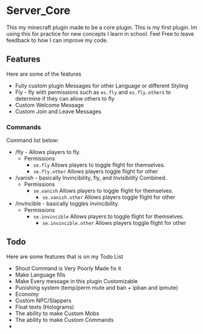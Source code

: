 # Server_Core
This my minecraft plugin made to be a core plugin. This is my first plugin. Im using this for practice for new concepts I learn in school. Feel Free to leave feedback to how I can improve my code.


## Features

Here are some of the features
 * Fully custom plugin Messages for other Language or different Styling
 * Fly - fly with permissions such as `es.fly` and `es.fly.others` to determine if they can allow others to fly
 * Custom Welcome Message 
 * Custom Join and Leave Messages


### Commands
 Command list below:

* /fly - Allows players to fly.
  * Permissions
    * `se.fly` Allows players to toggle flight for themselves.
    * `se.fly.other`  Allows players toggle flight for other
* /vanish - basically Invincibility, fly, and Invisibility Combined.
    * Permissions
        * `se.vanish` Allows players to toggle flight for themselves.
          * `se.vanish.other`  Allows players toggle flight for other
* /invincible - basically toggles invincibility.
    * Permissions
        * `se.invincible` Allows players to toggle flight for themselves.
            * `se.invincible.other`  Allows players toggle flight for other

## Todo 
Here are some features that is on my Todo List
* Shout Command is Very Poorly Made fix it
* Make Language fills
* Make Every message in this plugin Customizable
* Punishing system (temp/perm mute and ban + ipban and ipmute)
* Economy
* Custom NPC/Slappers
* Float texts (Holograms)
* The ability to make Custom Mobs
* The ability to make Custom Commands
* 
